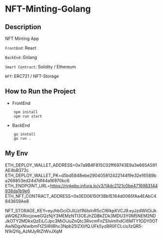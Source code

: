 # NFT-Minting-Golang

## Description
NFT Minting App

`FrontEnd`: React

`BackEnd`: Golang

`Smart Contract`: Solidity / Ethereum

`NFT`: ERC721 / NFT-Storage


## How to Run the Project
* FrontEnd
```
    npm install
    npm run start
```

* BackEnd
```
    go install
    go run .
```

## My Env
ETH_DEPLOY_WALLET_ADDRESS=0x7a9B4F815C02ff69743E9a3e665A591AE4bB372c
ETH_DEPLOY_WALLET_PK=d5bd5848ebe290405812422144f9e32e16589ba268853ed24d7df44a16970bc6
ETH_ENDPOINT_URL=https://rinkeby.infura.io/v3/14dc2121c0be4716983144938da1b9e6
ETH_NFT_CONTRACT_ADDRESS=0x0ED06150f3Bb1E164d0065fAa4EAbC4843659Ae8

NFT_STORAGE_KEY=eyJhbGciOiJIUzI1NiIsInR5cCI6IkpXVCJ9.eyJzdWIiOiJkaWQ6ZXRocjoweGQzNjY3MEMzNTI3OEJhZDBkZDk3MDU3Y0M5NEM2NDJkOTY2MDkxQzEiLCJpc3MiOiJuZnQtc3RvcmFnZSIsImlhdCI6MTY1ODY0OTAwNDgxNiwibmFtZSI6IlBhc3Npb25lZXIifQ.UFk5yzBR0FCLciu1zQR5-N1kQYq_AzMJyRtZIWvJXqM